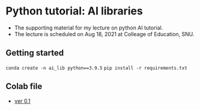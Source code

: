 # Python tutorial: AI libraries
- The supporting material for my lecture on python AI tutorial.
- The lecture is scheduled on Aug 18, 2021 at Colleage of Education, SNU.

## Getting started
`conda create -n ai_lib python==3.9.5`
`pip install -r requirements.txt`

## Colab file
- [ver 0.1](https://colab.research.google.com/drive/1L4zrW6n184dsDSgmMZJQr3nbdScK0CCh?usp=sharing)
